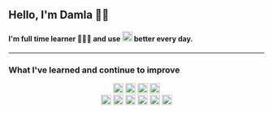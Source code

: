 ## Hello, I'm Damla 💃🏻

#### I'm full time learner 👩🏽‍💻 and use <img src="https://cdn.jsdelivr.net/gh/devicons/devicon@latest/icons/google/google-original.svg" height="20" />  better every day.

----
### What I've learned and continue to improve
<div align="center">
<div>
<img src="https://cdn.jsdelivr.net/gh/devicons/devicon@latest/icons/csharp/csharp-original.svg" height="20"/>        
<img src="https://cdn.jsdelivr.net/gh/devicons/devicon@latest/icons/dotnetcore/dotnetcore-plain.svg" height="20"/>
<img src="https://cdn.jsdelivr.net/gh/devicons/devicon@latest/icons/visualstudio/visualstudio-original.svg" height="20"/>         
<img src="https://cdn.jsdelivr.net/gh/devicons/devicon@latest/icons/vscode/vscode-original-wordmark.svg" height="20"/>
</div>

<div>
<img src="https://cdn.jsdelivr.net/gh/devicons/devicon@latest/icons/bootstrap/bootstrap-original-wordmark.svg" height="20" />        
<img src="https://cdn.jsdelivr.net/gh/devicons/devicon@latest/icons/javascript/javascript-original.svg" height="20" /> 
<img src="https://cdn.jsdelivr.net/gh/devicons/devicon@latest/icons/html5/html5-original-wordmark.svg" height="20"/>
<img src="https://cdn.jsdelivr.net/gh/devicons/devicon@latest/icons/react/react-original-wordmark.svg" height="20" />        
<img src="https://cdn.jsdelivr.net/gh/devicons/devicon@latest/icons/css3/css3-original-wordmark.svg" height="20"/>         
<img src="https://cdn.jsdelivr.net/gh/devicons/devicon@latest/icons/sass/sass-original.svg" height="20"/>       
</div>

<div>
<img src="https://cdn.jsdelivr.net/gh/devicons/devicon@latest/icons/azuresqldatabase/azuresqldatabase-original.svg" height="10"/>
<img src="https://cdn.jsdelivr.net/gh/devicons/devicon@latest/icons/microsoftsqlserver/microsoftsqlserver-original-wordmark.svg" height="10"/>  
</div>
</div>


          

            

          
          
          
